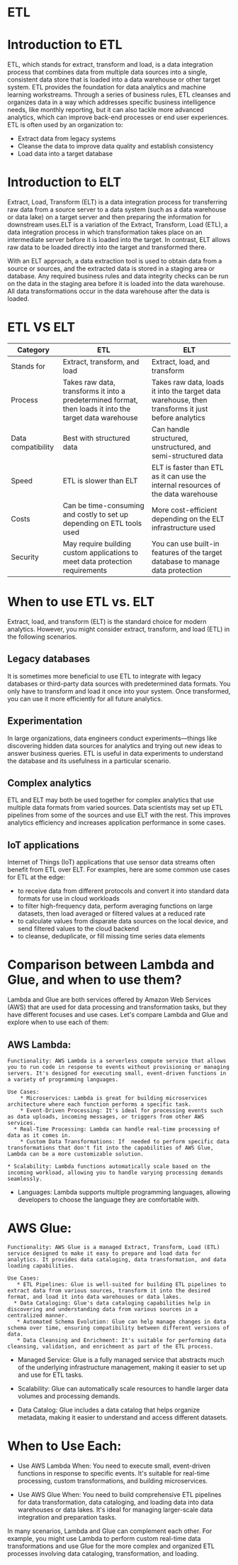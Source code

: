 # ETL

# Introduction to ETL 
ETL, which stands for extract, transform and load, is a data integration process that combines data from multiple data sources into a single, consistent data store that is loaded into a data warehouse or other target system.
ETL provides the foundation for data analytics and machine learning workstreams. Through a series of business rules, ETL cleanses and organizes data in a way which addresses specific business intelligence needs, like monthly reporting, but it can also tackle more advanced analytics, which can improve back-end processes or end user experiences. ETL is often used by an organization to: 

- Extract data from legacy systems
- Cleanse the data to improve data quality and establish consistency
- Load data into a target database

# Introduction to ELT
Extract, Load, Transform (ELT) is a data integration process for transferring raw data from a source server to a data system (such as a data warehouse or data lake) on a target server and then preparing the information for downstream uses.ELT is a variation of the Extract, Transform, Load (ETL), a data integration process in which transformation takes place on an intermediate server before it is loaded into the target. In contrast, ELT allows raw data to be loaded directly into the target and transformed there.

With an ELT approach, a data extraction tool is used to obtain data from a source or sources, and the extracted data is stored in a staging area or database. Any required business rules and data integrity checks can be run on the data in the staging area before it is loaded into the data warehouse. All data transformations occur in the data warehouse after the data is loaded.

# ETL VS ELT

| Category | ETL | ELT |
| -------  | ------| ------- |
| Stands for |Extract, transform, and load   | Extract, load, and transform |
|	Process | Takes raw data, transforms it into a predetermined format, then loads it into the target data warehouse|Takes raw data, loads it into the target data warehouse, then transforms it just before analytics|
|Data compatibility|Best with structured data|Can handle structured, unstructured, and semi-structured data|
|Speed|ETL is slower than ELT|ELT is faster than ETL as it can use the internal resources of the data warehouse|
|Costs|Can be time-consuming and costly to set up depending on ETL tools used|More cost-efficient depending on the ELT infrastructure used|
|Security|May require building custom applications to meet data protection requirements|You can use built-in features of the target database to manage data protection|

# When to use ETL vs. ELT
Extract, load, and transform (ELT) is the standard choice for modern analytics. However, you might consider extract, transform, and load (ETL) in the following scenarios.

## Legacy databases
It is sometimes more beneficial to use ETL to integrate with legacy databases or third-party data sources with predetermined data formats. You only have to transform and load it once into your system. Once transformed, you can use it more efficiently for all future analytics.

## Experimentation
In large organizations, data engineers conduct experiments—things like discovering hidden data sources for analytics and trying out new ideas to answer business queries. ETL is useful in data experiments to understand the database and its usefulness in a particular scenario.

## Complex analytics
ETL and ELT may both be used together for complex analytics that use multiple data formats from varied sources. Data scientists may set up ETL pipelines from some of the sources and use ELT with the rest. This improves analytics efficiency and increases application performance in some cases.

## IoT applications
Internet of Things (IoT) applications that use sensor data streams often benefit from ETL over ELT. For examples, here are some common use cases for ETL at the edge:
* to receive data from different protocols and convert it into standard data formats for use in cloud workloads
* to filter high-frequency data, perform averaging functions on large datasets, then load averaged or filtered values at a reduced rate
* to calculate values from disparate data sources on the local device, and send filtered values to the cloud backend
* to cleanse, deduplicate, or fill missing time series data elements


# Comparison between Lambda and Glue, and when to use them?

Lambda and Glue are both services offered by Amazon Web Services (AWS) that are used for data processing and transformation tasks, but they have different focuses and use cases. Let's compare Lambda and Glue and explore when to use each of them:

## AWS Lambda:

    Functionality: AWS Lambda is a serverless compute service that allows you to run code in response to events without provisioning or managing servers. It's designed for executing small, event-driven functions in a variety of programming languages.

    Use Cases:
        * Microservices: Lambda is great for building microservices architecture where each function performs a specific task.
        * Event-Driven Processing: It's ideal for processing events such as data uploads, incoming messages, or triggers from other AWS services.
      * Real-Time Processing: Lambda can handle real-time processing of data as it comes in.
        * Custom Data Transformations: If  needed to perform specific data transformations that don't fit into the capabilities of AWS Glue, Lambda can be a more customizable solution.

    * Scalability: Lambda functions automatically scale based on the incoming workload, allowing you to handle varying processing demands seamlessly.

   * Languages: Lambda supports multiple programming languages, allowing developers to choose the language they are comfortable with.

# AWS Glue:

    Functionality: AWS Glue is a managed Extract, Transform, Load (ETL) service designed to make it easy to prepare and load data for analytics. It provides data cataloging, data transformation, and data loading capabilities.

    Use Cases:
       * ETL Pipelines: Glue is well-suited for building ETL pipelines to extract data from various sources, transform it into the desired format, and load it into data warehouses or data lakes.
      * Data Cataloging: Glue's data cataloging capabilities help in discovering and understanding data from various sources in a centralized manner.
       * Automated Schema Evolution: Glue can help manage changes in data schema over time, ensuring compatibility between different versions of data.
       * Data Cleansing and Enrichment: It's suitable for performing data cleansing, validation, and enrichment as part of the ETL process.

   * Managed Service: Glue is a fully managed service that abstracts much of the underlying infrastructure management, making it easier to set up and use for ETL tasks.

   * Scalability: Glue can automatically scale resources to handle larger data volumes and processing demands.

   *  Data Catalog: Glue includes a data catalog that helps organize metadata, making it easier to understand and access different datasets.

# When to Use Each:

  *  Use AWS Lambda When: You need to execute small, event-driven functions in response to specific events. It's suitable for real-time processing, custom transformations, and building microservices.

  *  Use AWS Glue When: You need to build comprehensive ETL pipelines for data transformation, data cataloging, and loading data into data warehouses or data lakes. It's ideal for managing larger-scale data integration and preparation tasks.

In many scenarios, Lambda and Glue can complement each other. For example, you might use Lambda to perform custom real-time data transformations and use Glue for the more complex and organized ETL processes involving data cataloging, transformation, and loading.

